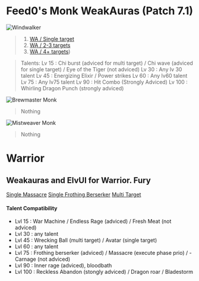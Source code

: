 Feed0's Monk WeakAuras (Patch 7.1)
===================

![Windwalker](http://i.imgur.com/Opfs6lc.jpg)
>  1. [WA / Single target](https://github.com/Feed0/Monk/blob/master/Windwalker%20%28DPS%29/1.txt)
>  2. [WA / 2-3 targets](https://github.com/Feed0/Monk/blob/master/Windwalker%20%28DPS%29/2-3.txt)
>  3. [WA / 4+ targets](https://github.com/Feed0/Monk/blob/master/Windwalker%20%28DPS%29/4+.txt))

> Talents:
> Lv 15 : Chi burst (adviced for multi target) / Chi wave (adviced for single target) / Eye of the Tiger (not adviced)
> Lv 30 : Any lv 30 talent
> Lv 45 : Energizing Elixir / Power strikes 
> Lv 60 : Any lv60 talent
> Lv 75 : Any lv75 talent
> Lv 90 : Hit Combo (Strongly Adviced) 
> Lv 100 : Whirling Dragon Punch (strongly adviced)

![Brewmaster Monk](http://i.imgur.com/H0Z9gkf.jpg)
> Nothing

![Mistweaver Monk](http://i.imgur.com/JXIOHGB.jpg)
> Nothing



Warrior
===================
Weakauras and ElvUI for Warrior.
Fury
-------------
[<i class="icon-refresh"></i> Single Massacre](https://github.com/Feed0/Warrior/blob/master/single_massacre)
[<i class="icon-refresh"></i> Single Frothing Berserker](https://github.com/Feed0/Warrior/blob/master/single_massacre)
[<i class="icon-refresh"></i> Multi Target](https://github.com/Feed0/Warrior/blob/master/multi_target)


#### <i class="icon-file"></i> Talent Compatibility
- Lvl 15 : War Machine / Endless Rage (adviced) / Fresh Meat (not adviced)
- Lvl 30 : any talent
- Lvl 45 : Wrecking Ball (multi target) / Avatar (single target)
- Lvl 60 : any talent
- Lvl 75 : Frothing berserker (adviced) / Massacre (execute phase prio) / - Carnage (not adviced)
- Lvl 90 : Inner rage (adviced), bloodbath
- Lvl 100 : Reckless Abandon (stongly adviced) / Dragon roar / Bladestorm
